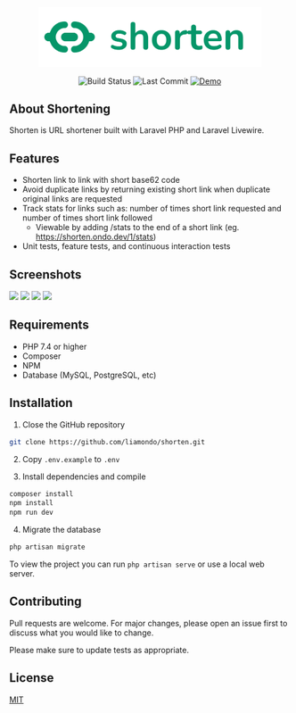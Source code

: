 <p align="center">
    <img src="https://github.com/liamondo/shorten/blob/main/public/logo.svg?raw=true" width="400">
</p>
<p align="center">
<img src="https://github.com/liamondo/shorten/actions/workflows/laravel.yml/badge.svg" alt="Build Status">
<img src="https://img.shields.io/github/last-commit/liamondo/shorten" alt="Last Commit">
<a href="https://shorten.ondo.dev"><img src="https://img.shields.io/badge/Demo-shorten.ondo.dev-blue" alt="Demo"></a>
</p>

## About Shortening

Shorten is URL shortener built with Laravel PHP and Laravel Livewire.

## Features

- Shorten link to link with short base62 code
- Avoid duplicate links by returning existing short link when duplicate original links are requested
- Track stats for links such as: number of times short link requested and number of times short link followed
  - Viewable by adding /stats to the end of a short link (eg. https://shorten.ondo.dev/1/stats)
- Unit tests, feature tests, and continuous interaction tests

## Screenshots

<img src="https://cdn.ondo.dev/shorten/Screenshot%202022-01-30%20at%2017.25.29.png" />
<img src="https://cdn.ondo.dev/shorten/Screenshot%202022-01-30%20at%2017.25.57.png" />
<img src="https://cdn.ondo.dev/shorten/Screenshot%202022-01-30%20at%2017.26.15.png" />
<img src="https://cdn.ondo.dev/shorten/Screenshot%202022-01-30%20at%2017.26.30.png" />

## Requirements

- PHP 7.4 or higher
- Composer
- NPM
- Database (MySQL, PostgreSQL, etc)

## Installation

1. Close the GitHub repository
```bash
git clone https://github.com/liamondo/shorten.git
```

2. Copy `.env.example` to `.env`

3. Install dependencies and compile
```bash
composer install
npm install
npm run dev
```
4. Migrate the database
```bash
php artisan migrate
```

To view the project you can run `php artisan serve` or use a local web server. 

## Contributing
Pull requests are welcome. For major changes, please open an issue first to discuss what you would like to change.

Please make sure to update tests as appropriate.

## License
<a href="https://choosealicense.com/licenses/mit/">MIT</a>
